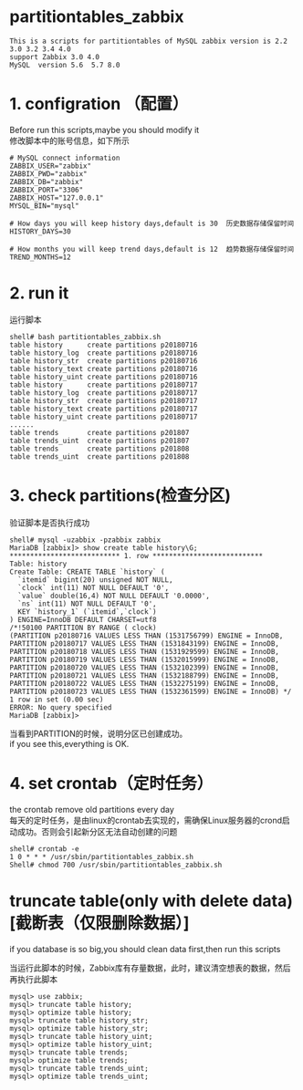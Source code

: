 # partitiontables_zabbix
```
This is a scripts for partitiontables of MySQL zabbix version is 2.2 3.0 3.2 3.4 4.0
support Zabbix 3.0 4.0
MySQL  version 5.6  5.7 8.0 
``` 

# 1. configration （配置）
Before run this scripts,maybe you should modify it   
修改脚本中的账号信息，如下所示
```
# MySQL connect information
ZABBIX_USER="zabbix"
ZABBIX_PWD="zabbix"
ZABBIX_DB="zabbix"
ZABBIX_PORT="3306"
ZABBIX_HOST="127.0.0.1"
MYSQL_BIN="mysql"

# How days you will keep history days,default is 30  历史数据存储保留时间
HISTORY_DAYS=30

# How months you will keep trend days,default is 12  趋势数据存储保留时间
TREND_MONTHS=12
```
# 2. run it
运行脚本     
```
shell# bash partitiontables_zabbix.sh 
table history      create partitions p20180716
table history_log  create partitions p20180716
table history_str  create partitions p20180716
table history_text create partitions p20180716
table history_uint create partitions p20180716
table history      create partitions p20180717
table history_log  create partitions p20180717
table history_str  create partitions p20180717
table history_text create partitions p20180717
table history_uint create partitions p20180717
......
table trends       create partitions p201807
table trends_uint  create partitions p201807
table trends       create partitions p201808
table trends_uint  create partitions p201808
```
# 3. check partitions(检查分区)
验证脚本是否执行成功  
```
shell# mysql -uzabbix -pzabbix zabbix
MariaDB [zabbix]> show create table history\G;
*************************** 1. row ***************************
Table: history
Create Table: CREATE TABLE `history` (
  `itemid` bigint(20) unsigned NOT NULL,
  `clock` int(11) NOT NULL DEFAULT '0',
  `value` double(16,4) NOT NULL DEFAULT '0.0000',
  `ns` int(11) NOT NULL DEFAULT '0',
  KEY `history_1` (`itemid`,`clock`)
) ENGINE=InnoDB DEFAULT CHARSET=utf8
/*!50100 PARTITION BY RANGE ( clock)
(PARTITION p20180716 VALUES LESS THAN (1531756799) ENGINE = InnoDB,
PARTITION p20180717 VALUES LESS THAN (1531843199) ENGINE = InnoDB,
PARTITION p20180718 VALUES LESS THAN (1531929599) ENGINE = InnoDB,
PARTITION p20180719 VALUES LESS THAN (1532015999) ENGINE = InnoDB,
PARTITION p20180720 VALUES LESS THAN (1532102399) ENGINE = InnoDB,
PARTITION p20180721 VALUES LESS THAN (1532188799) ENGINE = InnoDB,
PARTITION p20180722 VALUES LESS THAN (1532275199) ENGINE = InnoDB,
PARTITION p20180723 VALUES LESS THAN (1532361599) ENGINE = InnoDB) */
1 row in set (0.00 sec)
ERROR: No query specified
MariaDB [zabbix]>
```
当看到PARTITION的时候，说明分区已创建成功。  
if you see this,everything is OK.

# 4. set crontab（定时任务）
the crontab remove old partitions every day    
每天的定时任务，是由linux的crontab去实现的，需确保Linux服务器的crond启动成功。否则会引起新分区无法自动创建的问题   
```
shell# crontab -e
1 0 * * * /usr/sbin/partitiontables_zabbix.sh
Shell# chmod 700 /usr/sbin/partitiontables_zabbix.sh
```
# truncate table(only with delete data)[截断表（仅限删除数据）]
if you database is so big,you should clean data first,then run this scripts   

当运行此脚本的时候，Zabbix库有存量数据，此时，建议清空想表的数据，然后再执行此脚本   
```
mysql> use zabbix; 
mysql> truncate table history; 
mysql> optimize table history; 
mysql> truncate table history_str; 
mysql> optimize table history_str; 
mysql> truncate table history_uint; 
mysql> optimize table history_uint; 
mysql> truncate table trends; 
mysql> optimize table trends; 
mysql> truncate table trends_uint; 
mysql> optimize table trends_uint; 
```

